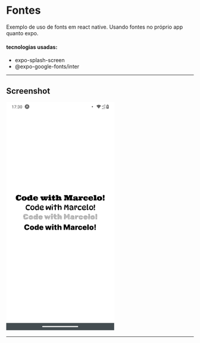 # Fontes

Exemplo de uso de fonts em react native. Usando fontes no próprio app quanto expo.

#### tecnologias usadas:

- expo-splash-screen
- @expo-google-fonts/inter

---

## Screenshot

<div>
  <img src=".github/img1.png" style="width:290px"/>
</div>

---

